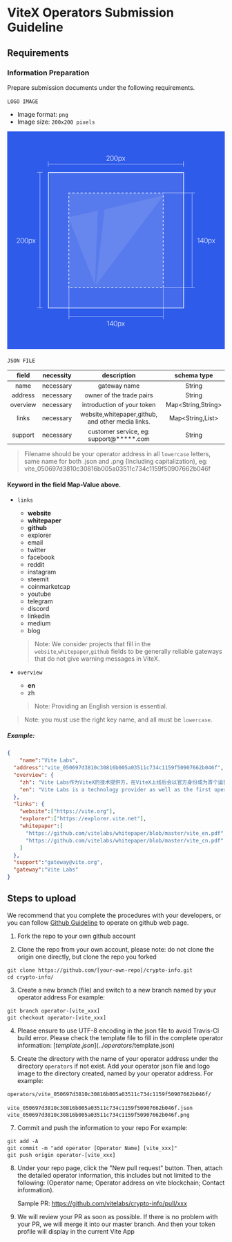 # ViteX Operators Submission Guideline

## Requirements

### Information Preparation

Prepare submission documents under the following requirements.

`LOGO IMAGE`

- Image format: `png`
- Image size: `200x200 pixels`

![Icon Specification](../assets/images/icon-specification.jpg)

`JSON FILE`

| field | necessity |description | schema type |
|:------------:|:-----:|:-----------:|:-----:|
| name | necessary | gateway name | String |
| address | necessary | owner of the trade pairs | String |
| overview | necessary | introduction of your token | Map<String,String> |
| links | necessary | website,whitepaper,github, and other media links. | Map<String,List<String>> |
| support | necessary | customer service, eg: support@*****.com | String |

> Filename should be your operator address in all `lowercase` letters, same name for both .json and .png (Including capitalization), eg: vite_050697d3810c30816b005a03511c734c1159f50907662b046f

#### Keyword in the field  Map-Value above.

* `links`

    * **website** 
    * **whitepaper** 
    * **github** 
    * explorer
    * email
    * twitter
    * facebook
    * reddit
    * instagram
    * steemit
    * coinmarketcap
    * youtube
    * telegram
    * discord
    * linkedin
    * medium
    * blog

    > Note: We consider projects that fill in the `website`,`whitepaper`,`github` fields to be generally reliable gateways that do not give warning messages in ViteX.

* `overview`
    
    * **en** 
    * zh

    > Note: Providing an English version is essential.

> Note: you must use the right key name, and all must be `lowercase`.


##### Example:

```json 
{
	"name":"Vite Labs",
  "address":"vite_050697d3810c30816b005a03511c734c1159f50907662b046f",
  "overview": {
    "zh": "Vite Labs作为ViteX的技术提供方，在ViteX上线后会以官方身份成为首个运营商，届时将会完成常见跨链币种的铸币工作，并开启相应的交易对。Vite Labs在ViteX诞生初期发挥一定作用；随着ViteX和其他运营商的发展，会弱化自己的运营商功能。",
    "en": "Vite Labs is a technology provider as well as the first operator of ViteX. Vite Labs will issue common cross-chain tokens and open corresponding trading pairs. Vite Labs will weaken its role as an operator after more participants become operators on ViteX platform."
  },
  "links": {
    "website":["https://vite.org"],
    "explorer":["https://explorer.vite.net"],
    "whitepaper":[
      "https://github.com/vitelabs/whitepaper/blob/master/vite_en.pdf",
      "https://github.com/vitelabs/whitepaper/blob/master/vite_cn.pdf"
    ]
  },
  "support":"gateway@vite.org",
  "gateway":"Vite Labs"
}

```

## Steps to upload

We recommend that you complete the procedures with your developers, or you can follow [Github Guideline](../github-tutorial.en.md) to operate on github web page.

1. Fork the repo to your own github account

2. Clone the repo from your own account, please note: do not clone the origin one directly, but clone the repo you forked
```
git clone https://github.com/[your-own-repo]/crypto-info.git
cd crypto-info/
```

3. Create a new branch (file) and switch to a new branch named by your operator address
  For example:
```
git branch operator-[vite_xxx]
git checkout operator-[vite_xxx]
```

4. Please ensure to use UTF-8 encoding in the json file to avoid Travis-CI build error. Please check the template file to fill in the complete operator information: [$template.json](../operators/$template.json)


5. Create the directory with the name of your operator address under the directory `operators` if not exist. Add your operator json file and logo image to the directory created, named by your operator address. 
  For example:
```
operators/vite_050697d3810c30816b005a03511c734c1159f50907662b046f/

vite_050697d3810c30816b005a03511c734c1159f50907662b046f.json
vite_050697d3810c30816b005a03511c734c1159f50907662b046f.png
```

7. Commit and push the information to your repo
  For example:
```
git add -A
git commit -m "add operator [Operator Name] [vite_xxx]"
git push origin operator-[vite_xxx]
```

8. Under your repo page, click the "New pull request" button. Then, attach the detailed operator information, this includes but not limited to the following: (Operator name; Operator address on vite blockchain; Contact information).

   Sample PR: https://github.com/vitelabs/crypto-info/pull/xxx

9. We will review your PR as soon as possible. If there is no problem with your PR, we will merge it into our master branch. And then your token profile will display in the current Vite App

